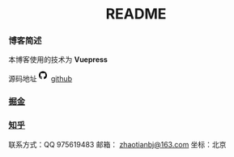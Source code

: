 <h1 align="center">README</h1>

### 博客简述

本博客使用的技术为 **Vuepress**

源码地址 <svg height="20" class="octicon octicon-mark-github"  version="1.1" width="20" aria-hidden="true"><path fill-rule="evenodd" d="M8 0C3.58 0 0 3.58 0 8c0 3.54 2.29 6.53 5.47 7.59.4.07.55-.17.55-.38 0-.19-.01-.82-.01-1.49-2.01.37-2.53-.49-2.69-.94-.09-.23-.48-.94-.82-1.13-.28-.15-.68-.52-.01-.53.63-.01 1.08.58 1.23.82.72 1.21 1.87.87 2.33.66.07-.52.28-.87.51-1.07-1.78-.2-3.64-.89-3.64-3.95 0-.87.31-1.59.82-2.15-.08-.2-.36-1.02.08-2.12 0 0 .67-.21 2.2.82.64-.18 1.32-.27 2-.27.68 0 1.36.09 2 .27 1.53-1.04 2.2-.82 2.2-.82.44 1.1.16 1.92.08 2.12.51.56.82 1.27.82 2.15 0 3.07-1.87 3.75-3.65 3.95.29.25.54.73.54 1.48 0 1.07-.01 1.93-.01 2.2 0 .21.15.46.55.38A8.013 8.013 0 0 0 16 8c0-4.42-3.58-8-8-8z"></path></svg>
<a class="link_github" href="https://github.com/zhaotbj/node-project">github</a>

<h3><a class="link_github" href="https://juejin.im/user/5c2319a9f265da61117a578f">掘金</a></h3>
<h3 ><a class="link_github" href="https://www.zhihu.com/people/zhao-tian-24-34/activities">知乎</a></h3>

联系方式：QQ 975619483 邮箱： zhaotianbj@163.com
坐标：北京